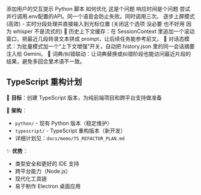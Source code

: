 添加用户的交互提示 Python 脚本 如何优化 这是个问题
响应时间是个问题
尝试并行调用.env配置的API。同一个语音会防止失败。同时调用三次。
逐步上屏模式 (高效) - 实时分段处理并直接输入到光标位置 (关闭这个选项 没必要 也不好用 因为 whisper 不是流式的)
🔄 历史上下文缓存：在 SessionContext 里追加一个滚动窗口，把最近几段转录文本拼成 prompt，让后续任务能参考前文。
🧠 对话态模式：为批量模式加一个“上下文增强”开关，自动把 history.json 里的同一会话摘要注入给 Gemini。
🧩 词典/纠错联动：让词典替换或纠错阶段也能访问最近片段的结果，避免多回合里术语不一致。

## TypeScript 重构计划

🚀 **目标**：创建 TypeScript 版本，为纯前端项目和跨平台支持做准备

📁 **架构**：
- `python/` - 现有 Python 版本（稳定维护）
- `typescript/` - TypeScript 重构版本（新开发）
- 详细计划见：`docs/memo/TS_REFACTOR_PLAN.md`

✨ **优势**：
- 类型安全和更好的 IDE 支持
- 跨平台能力（Node.js）
- 现代化工具链
- 易于制作 Electron 桌面应用
